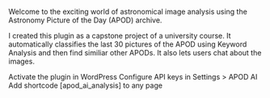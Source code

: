 Welcome to the exciting world of astronomical image analysis using the Astronomy Picture of the Day (APOD) archive.

I created this plugin as a capstone project of a university course. It automatically classifies the last 30 pictures of the APOD using Keyword Analysis and then find similiar other APODs. It also lets users chat about the images.

Activate the plugin in WordPress
Configure API keys in Settings > APOD AI
Add shortcode [apod_ai_analysis] to any page
